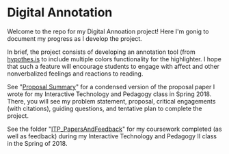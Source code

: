 # Digital Annotation

Welcome to the repo for my Digital Annoation project! Here I'm gonig to document my progress as I develop the project.

In brief, the project consists of developing an annotation tool (from [hypothes.is](https://web.hypothes.is/) to include multiple colors functionality for the highlighter. I hope that such a feature will encourage students to engage with affect and other nonverbalized feelings and reactions to reading.

See "[Proposal Summary](/proposal_summary.md)" for a condensed version of the proposal paper I wrote for my Interactive Technology and Pedagogy class in Spring 2018. There, you will see my problem statement, proposal, critical engagements (with citations), guiding questions, and tentative plan to complete the project.

See the folder "[ITP_PapersAndFeedback](/ITP_PapersAndFeedback)" for my coursework completed (as well as feedback) during my Interactive Technology and Pedagogy II class in the Spring of 2018.